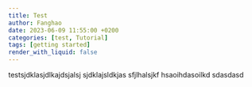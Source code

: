 ```yaml
---
title: Test
author: Fanghao
date: 2023-06-09 11:55:00 +0200
categories: [test, Tutorial]
tags: [getting started]
render_with_liquid: false
---
```


testsjdklasjdlkajdsjalsj
sjdklajsldkjas
sfjlhalsjkf
hsaoihdasoilkd
sdasdasd


